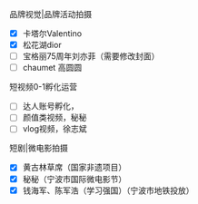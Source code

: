 品牌视觉|品牌活动拍摄

- [x] 卡塔尔Valentino
- [x] 松花湖dior
- [ ] 宝格丽75周年刘亦菲（需要修改封面）
- [ ] chaumet 高圆圆

短视频0-1孵化运营

- [ ] 达人账号孵化，
- [ ] 颜值类视频，秘秘
- [ ] vlog视频，徐志斌

短剧|微电影拍摄

- [x] 黄古林草席（国家非遗项目）
- [x] 秘秘（宁波市国际微电影节）
- [x] 钱海军、陈军浩（学习强国）（宁波市地铁投放）